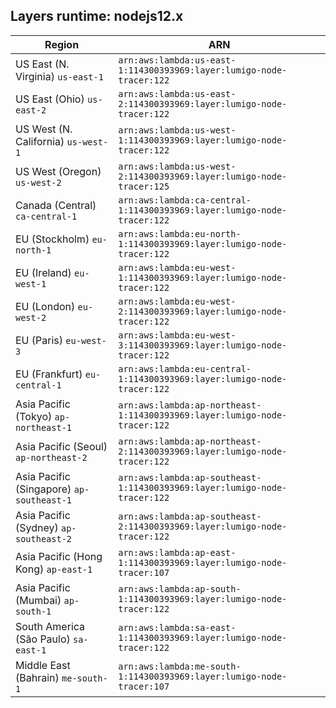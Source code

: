 Layers runtime: nodejs12.x
----
| Region | ARN |
| --- | --- |
|US East (N. Virginia)  `us-east-1`|`arn:aws:lambda:us-east-1:114300393969:layer:lumigo-node-tracer:122`|
|US East (Ohio)  `us-east-2`|`arn:aws:lambda:us-east-2:114300393969:layer:lumigo-node-tracer:122`|
|US West (N. California)  `us-west-1`|`arn:aws:lambda:us-west-1:114300393969:layer:lumigo-node-tracer:122`|
|US West (Oregon)  `us-west-2`|`arn:aws:lambda:us-west-2:114300393969:layer:lumigo-node-tracer:125`|
|Canada (Central)  `ca-central-1`|`arn:aws:lambda:ca-central-1:114300393969:layer:lumigo-node-tracer:122`|
|EU (Stockholm)  `eu-north-1`|`arn:aws:lambda:eu-north-1:114300393969:layer:lumigo-node-tracer:122`|
|EU (Ireland)  `eu-west-1`|`arn:aws:lambda:eu-west-1:114300393969:layer:lumigo-node-tracer:122`|
|EU (London)  `eu-west-2`|`arn:aws:lambda:eu-west-2:114300393969:layer:lumigo-node-tracer:122`|
|EU (Paris)  `eu-west-3`|`arn:aws:lambda:eu-west-3:114300393969:layer:lumigo-node-tracer:122`|
|EU (Frankfurt)  `eu-central-1`|`arn:aws:lambda:eu-central-1:114300393969:layer:lumigo-node-tracer:122`|
|Asia Pacific (Tokyo)  `ap-northeast-1`|`arn:aws:lambda:ap-northeast-1:114300393969:layer:lumigo-node-tracer:122`|
|Asia Pacific (Seoul)  `ap-northeast-2`|`arn:aws:lambda:ap-northeast-2:114300393969:layer:lumigo-node-tracer:122`|
|Asia Pacific (Singapore)  `ap-southeast-1`|`arn:aws:lambda:ap-southeast-1:114300393969:layer:lumigo-node-tracer:122`|
|Asia Pacific (Sydney)  `ap-southeast-2`|`arn:aws:lambda:ap-southeast-2:114300393969:layer:lumigo-node-tracer:122`|
|Asia Pacific (Hong Kong)  `ap-east-1`|`arn:aws:lambda:ap-east-1:114300393969:layer:lumigo-node-tracer:107`|
|Asia Pacific (Mumbai)  `ap-south-1`|`arn:aws:lambda:ap-south-1:114300393969:layer:lumigo-node-tracer:122`|
|South America (São Paulo)  `sa-east-1`|`arn:aws:lambda:sa-east-1:114300393969:layer:lumigo-node-tracer:122`|
|Middle East (Bahrain)  `me-south-1`|`arn:aws:lambda:me-south-1:114300393969:layer:lumigo-node-tracer:107`|

